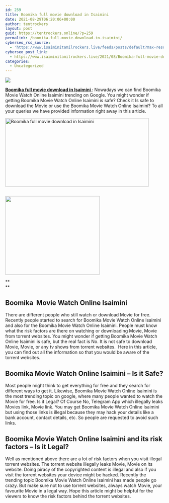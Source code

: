 ```yaml
---
id: 259
title: Boomika full movie download in Isaimini
date: 2021-08-29T06:20:06+00:00
author: tentrockers
layout: post
guid: https://tentrockers.online/?p=259
permalink: /boomika-full-movie-download-in-isaimini/
cyberseo_rss_source:
  - 'https://www.isaiminitamilrockers.live/feeds/posts/default?max-results=150&start-index=1'
cyberseo_post_link:
  - https://www.isaiminitamilrockers.live/2021/08/Boomika-full-movie-download-in-Isaimini.html
categories:
  - Uncategorized
---
```

<div class="media_block">
  <img src="https://1.bp.blogspot.com/-jNRjl3xFbMs/YSHMQBTeAvI/AAAAAAAABJc/ytA73z4uguMkVp6JJ9_0CUDHI1aPljwQACLcBGAsYHQ/s72-w456-h218-c/188058_thumb_665.jpg" class="media_thumbnail" />
</div>

<meta content="Boomika full movie download in Isaimini&nbsp; : Nowadays we can find Boomika Movie Watch Online Isaimini trending on Google. You might wonder if ..." name="twitter:description" />

  


<center>
</center>

**[Boomika full movie download in Isaimini&nbsp;](https://www.tamilrockerz.online/boomika-full-movie-download-in-tamilrockers/)**: Nowadays we can find Boomika Movie Watch Online Isaimini trending on Google. You might wonder if getting Boomika Movie Watch Online Isaimini is safe? Check it Is safe to download the Movie or use the Boomika Movie Watch Online Isaimini? To all your queries we have provided information right away in this article.

<div class="separator">
  <a href="https://1.bp.blogspot.com/-jNRjl3xFbMs/YSHMQBTeAvI/AAAAAAAABJc/ytA73z4uguMkVp6JJ9_0CUDHI1aPljwQACLcBGAsYHQ/s665/188058_thumb_665.jpg" imageanchor="1"><img loading="lazy" alt="Boomika full movie download in Isaimini" border="0" data-original-height="452" data-original-width="665" height="218" src="https://1.bp.blogspot.com/-jNRjl3xFbMs/YSHMQBTeAvI/AAAAAAAABJc/ytA73z4uguMkVp6JJ9_0CUDHI1aPljwQACLcBGAsYHQ/w456-h218/188058_thumb_665.jpg" width="456" /></a>
</div>



## <div class="separator">
  <a href="https://www.tamilrockerz.online/boomika-full-movie-download-in-tamilrockers/" imageanchor="1"><img loading="lazy" border="0" data-original-height="250" data-original-width="300" height="250" src="https://1.bp.blogspot.com/-nfbzYVobUik/YMlpOerzdgI/AAAAAAAAA3Y/aAupsOUs_WMY6Lv7R1OtZhI6OqaRh-YAwCPcBGAYYCw/s0/e854879156f0849f3d27a89db88ed039.png" width="300" /></a>
</div>

**  
** </h2> 

## **Boomika&nbsp; Movie Watch Online Isaimini**

There are different people who still watch or download Movie for free. Recently people started to search for Boomika Movie Watch Online Isaimini and also for the Boomika Movie Watch Online Isaimini. People must know what the risk factors are there on watching or downloading Movie, Movie from torrent websites. You might wonder if getting Boomika Movie Watch Online Isaimini is safe, but the real fact is No. It is not safe to download Movie, Movie, or any tv shows from torrent websites.&nbsp; Here in this article, you can find out all the information so that you would be aware of the torrent websites.

## **Boomika Movie Watch Online Isaimini** **&#8211;** <span>Is it Safe?</span>

Most people might think to get everything for free and they search for different ways to get it. Likewise, Boomika Movie Watch Online Isaimini is the most trending topic on google, where many people wanted to watch the Movie for free. Is it Legal? Of Course No, Telegram App which illegally leaks Movies link, Movie link. You may get Boomika Movie Watch Online Isaimini but using those links is illegal because they may hack your details like a bank account, contact details, etc. So people are requested to avoid such links.

## **Boomika Movie Watch Online Isaimini and its risk factors** **&#8211; Is it Legal?**

Well as mentioned above there are a lot of risk factors when you visit illegal torrent websites. The torrent website illegally leaks Movie, Movie on its website. Doing piracy of the copyrighted content is illegal and also if you visit the torrent websites your device might be hacked. Recently the trending topic Boomika Movie Watch Online Isaimini has made people go crazy. But make sure not to use torrent websites, always watch Movie, your favourite Movie in a legal way. Hope this article might be helpful for the viewers to know the risk factors behind the torrent websites.

<center>
</center>